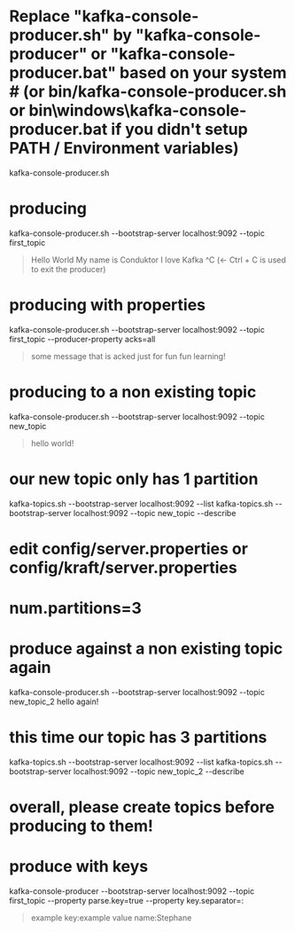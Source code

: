 # Replace "kafka-console-producer.sh" by "kafka-console-producer" or "kafka-console-producer.bat" based on your system # (or bin/kafka-console-producer.sh or bin\windows\kafka-console-producer.bat if you didn't setup PATH / Environment variables)

kafka-console-producer.sh 

# producing
kafka-console-producer.sh --bootstrap-server localhost:9092 --topic first_topic 
> Hello World
>My name is Conduktor
>I love Kafka
>^C  (<- Ctrl + C is used to exit the producer)


# producing with properties
kafka-console-producer.sh --bootstrap-server localhost:9092 --topic first_topic --producer-property acks=all
> some message that is acked
> just for fun
> fun learning!


# producing to a non existing topic
kafka-console-producer.sh --bootstrap-server localhost:9092 --topic new_topic
> hello world!

# our new topic only has 1 partition
kafka-topics.sh --bootstrap-server localhost:9092 --list
kafka-topics.sh --bootstrap-server localhost:9092 --topic new_topic --describe


# edit config/server.properties or config/kraft/server.properties
# num.partitions=3

# produce against a non existing topic again
kafka-console-producer.sh --bootstrap-server localhost:9092 --topic new_topic_2
hello again!

# this time our topic has 3 partitions
kafka-topics.sh --bootstrap-server localhost:9092 --list
kafka-topics.sh --bootstrap-server localhost:9092 --topic new_topic_2 --describe

# overall, please create topics before producing to them!


# produce with keys
kafka-console-producer --bootstrap-server localhost:9092 --topic first_topic --property parse.key=true --property key.separator=:
>example key:example value
>name:Stephane